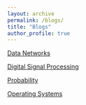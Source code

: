 ```yaml
---
layout: archive
permalink: /blogs/
title: "Blogs"
author_profile: true
---
```



[Data Networks](ece158b.md)

[Digital Signal Processing](ece251a.md)

[Probability](ece109/ece109.html)

[Operating Systems](cse120.md)

